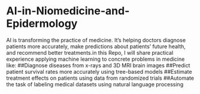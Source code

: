 # AI-in-Niomedicine-and-Epidermology
 
AI is transforming the practice of medicine. It’s helping doctors diagnose patients more accurately, make predictions about patients’ future health, and recommend better treatments.in this Repo, I will share  practical experience applying machine learning to concrete problems in medicine like:
##Diagnose diseases from x-rays and 3D MRI brain images 
##Predict patient survival rates more accurately using tree-based models
##Estimate treatment effects on patients using data from randomized trials 
##Automate the task of labeling medical datasets using natural language processing
